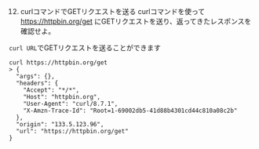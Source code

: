 
12. curlコマンドでGETリクエストを送る
curlコマンドを使って https://httpbin.org/get にGETリクエストを送り、返ってきたレスポンスを確認せよ。  


`curl URL`でGETリクエストを送ることができます

```
curl https://httpbin.org/get  
> {
  "args": {}, 
  "headers": {
    "Accept": "*/*", 
    "Host": "httpbin.org", 
    "User-Agent": "curl/8.7.1", 
    "X-Amzn-Trace-Id": "Root=1-69002db5-41d88b4301cd44c810a08c2b"
  }, 
  "origin": "133.5.123.96", 
  "url": "https://httpbin.org/get"
}
```